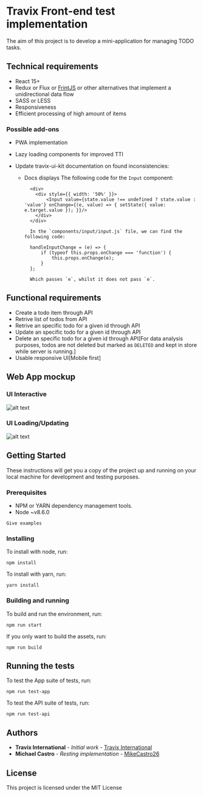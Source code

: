 # Travix Front-end test implementation

The aim of this project is to develop a mini-application for managing TODO tasks.

## Technical requirements

* React 15+
* Redux or Flux or [FrintJS](https://frint.js.org) or other alternatives that implement a unidirectional data flow
* SASS or LESS
* Responsiveness
* Efficient processing of high amount of items

### Possible add-ons

* PWA implementation
* Lazy loading components for improved TTI

* Update travix-ui-kit documentation on found inconsistencies:

  * Docs displays The following code for the `Input` component:

          <div>
            <div style={{ width: '50%' }}>
                <Input value={state.value !== undefined ? state.value : 'value'} onChange={(e, value) => { setState({ value: e.target.value }); }}/>
            </div>
          </div>

          In the `components/input/input.js` file, we can find the following code:

          handleInputChange = (e) => {
              if (typeof this.props.onChange === 'function') {
                  this.props.onChange(e);
              }
          };

          Which passes `e`, whilst it does not pass `e`.

## Functional requirements

* Create a todo item through API
* Retrive list of todos from API
* Retrive an specific todo for a given id through API
* Update an specific todo for a given id through API
* Delete an specific todo for a given id through API[For data analysis purposes, todos are not deleted but marked as `DELETED` and kept in store while server is running.]
* Usable responsive UI[Mobile first]

## Web App mockup

### UI Interactive

![alt text](https://image.ibb.co/ibmy8m/ui_ready.png 'UI Interactive')

### UI Loading/Updating

![alt text](https://image.ibb.co/gwEkom/ui_loading_updating.png 'UI Loading/Updating')

## Getting Started

These instructions will get you a copy of the project up and running on your local machine for development and testing purposes.

### Prerequisites

* NPM or YARN dependency management tools.
* Node ~v8.6.0

```
Give examples
```

### Installing

To install with node, run:

```
npm install
```

To install with yarn, run:

```
yarn install
```

### Building and running

To build and run the environment, run:

```
npm run start
```

If you only want to build the assets, run:

```
npm run build
```

## Running the tests

To test the App suite of tests, run:

```
npm run test-app
```

To test the API suite of tests, run:

```
npm run test-api
```

## Authors

* **Travix International** - _Initial work_ - [Travix International](https://github.com/Travix-International)
* **Michael Castro** - _Resting implementation_ - [MikeCastro26](https://github.com/mikecastro26)

## License

This project is licensed under the MIT License
